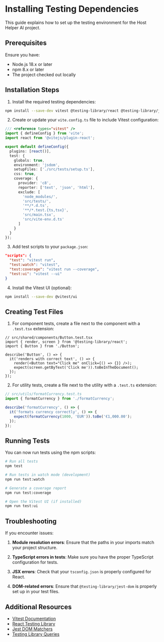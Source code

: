 # Installing Testing Dependencies

This guide explains how to set up the testing environment for the Host Helper AI project.

## Prerequisites

Ensure you have:
- Node.js 18.x or later
- npm 8.x or later
- The project checked out locally

## Installation Steps

1. Install the required testing dependencies:

```bash
npm install --save-dev vitest @testing-library/react @testing-library/jest-dom @testing-library/user-event jsdom happy-dom @vitest/coverage-c8
```

2. Create or update your `vite.config.ts` file to include Vitest configuration:

```typescript
/// <reference types="vitest" />
import { defineConfig } from 'vite';
import react from '@vitejs/plugin-react';

export default defineConfig({
  plugins: [react()],
  test: {
    globals: true,
    environment: 'jsdom',
    setupFiles: ['./src/tests/setup.ts'],
    css: true,
    coverage: {
      provider: 'c8',
      reporter: ['text', 'json', 'html'],
      exclude: [
        'node_modules/',
        'src/tests/',
        '**/*.d.ts',
        '**/*.test.{ts,tsx}',
        'src/main.tsx',
        'src/vite-env.d.ts'
      ]
    }
  }
});
```

3. Add test scripts to your `package.json`:

```json
"scripts": {
  "test": "vitest run",
  "test:watch": "vitest",
  "test:coverage": "vitest run --coverage",
  "test:ui": "vitest --ui"
}
```

4. Install the Vitest UI (optional):

```bash
npm install --save-dev @vitest/ui
```

## Creating Test Files

1. For component tests, create a file next to the component with a `.test.tsx` extension:

```tsx
// src/shared/components/Button.test.tsx
import { render, screen } from '@testing-library/react';
import { Button } from './Button';

describe('Button', () => {
  it('renders with correct text', () => {
    render(<Button text="Click me" onClick={() => {}} />);
    expect(screen.getByText('Click me')).toBeInTheDocument();
  });
});
```

2. For utility tests, create a file next to the utility with a `.test.ts` extension:

```typescript
// src/utils/formatCurrency.test.ts
import { formatCurrency } from './formatCurrency';

describe('formatCurrency', () => {
  it('formats currency correctly', () => {
    expect(formatCurrency(1000, 'EUR')).toBe('€1,000.00');
  });
});
```

## Running Tests

You can now run tests using the npm scripts:

```bash
# Run all tests
npm test

# Run tests in watch mode (development)
npm run test:watch

# Generate a coverage report
npm run test:coverage

# Open the Vitest UI (if installed)
npm run test:ui
```

## Troubleshooting

If you encounter issues:

1. **Module resolution errors**: Ensure that the paths in your imports match your project structure.

2. **TypeScript errors in tests**: Make sure you have the proper TypeScript configuration for tests.

3. **JSX errors**: Check that your `tsconfig.json` is properly configured for React.

4. **DOM-related errors**: Ensure that `@testing-library/jest-dom` is properly set up in your test files.

## Additional Resources

- [Vitest Documentation](https://vitest.dev/guide/)
- [React Testing Library](https://testing-library.com/docs/react-testing-library/intro)
- [Jest DOM Matchers](https://github.com/testing-library/jest-dom)
- [Testing Library Queries](https://testing-library.com/docs/queries/about) 
